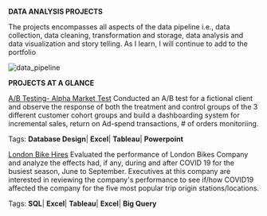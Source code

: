 **DATA ANALYSIS PROJECTS**

The projects encompasses all aspects of the data pipeline i.e., data collection, data cleaning, transformation and storage, data analysis and data visualization and story telling. As I learn, I will continue to add to the portfolio


![data_pipeline](https://github.com/cezekwem/portfolio/assets/135195102/483a77a2-6787-4d7e-b3cf-3307457c4bfc)

**PROJECTS AT A GLANCE**

[A/B Testing- Alpha Market Test](https://github.com/cezekwem/portfolio/tree/main/Data%20Analysis/Alpha%20Market%20Test) 
Conducted an A/B test for a fictional client and observe the response of both the treatment and control groups of the 3 different customer cohort groups and build a dashboarding system for incremental sales, return on Ad-spend transactions, # of orders monitoriing. 

Tags: **Database Design**| **Excel**| **Tableau**| **Powerpoint** 


[London Bike Hires](https://github.com/cezekwem/portfolio/tree/main/Data%20Analysis/London%20Bike%20Hires)
Evaluated the performance of London Bikes Company and analyze the effects had, if any, during and after COVID 19 for the busiest season, June to September. Executives at this company are interested in reviewing the company's performance to see if/how COVID19 affected the company for the five most popular trip origin stations/locations.

Tags: **SQL**| **Excel**| **Tableau**| **Excel**| **Big Query**
